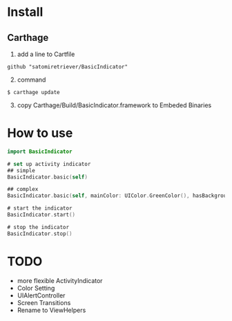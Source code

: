 # Install
## Carthage
1. add a line to Cartfile
  ```
  github "satomiretriever/BasicIndicator"
  ```
2. command 
 ```
 $ carthage update
 ```
3. copy Carthage/Build/BasicIndicator.framework to Embeded Binaries
 
# How to use
 
```swift
import BasicIndicator

# set up activity indicator
## simple
BasicIndicator.basic(self)

## complex
BasicIndicator.basic(self, mainColor: UIColor.GreenColor(), hasBackgroundColor: false, hasNavigationController: true)

# start the indicator
BasicIndicator.start()

# stop the indicator
BasicIndicator.stop()
```

# TODO
- more flexible ActivityIndicator
- Color Setting
- UIAlertController
- Screen Transitions
- Rename to ViewHelpers
